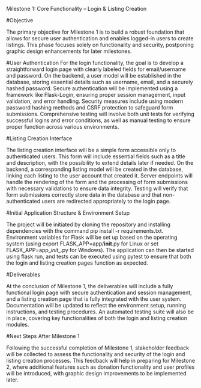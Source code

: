 Milestone 1: Core Functionality – Login & Listing Creation

#Objective

The primary objective for Milestone 1 is to build a robust foundation that allows for secure user authentication and enables logged-in users to create listings. This phase focuses solely on functionality and security, postponing graphic design enhancements for later milestones.

#User Authentication
For the login functionality, the goal is to develop a straightforward login page with clearly labeled fields for email/username and password. On the backend, a user model will be established in the database, storing essential details such as username, email, and a securely hashed password. Secure authentication will be implemented using a framework like Flask-Login, ensuring proper session management, input validation, and error handling. Security measures include using modern password hashing methods and CSRF protection to safeguard form submissions. Comprehensive testing will involve both unit tests for verifying successful logins and error conditions, as well as manual testing to ensure proper function across various environments.

#Listing Creation Interface

The listing creation interface will be a simple form accessible only to authenticated users. This form will include essential fields such as a title and description, with the possibility to extend details later if needed. On the backend, a corresponding listing model will be created in the database, linking each listing to the user account that created it. Server endpoints will handle the rendering of the form and the processing of form submissions with necessary validations to ensure data integrity. Testing will verify that form submissions correctly store data in the database and that non-authenticated users are redirected appropriately to the login page.

#Initial Application Structure & Environment Setup

The project will be initiated by cloning the repository and installing dependencies with the command pip install -r requirements.txt. Environment variables for Flask will be set up based on the operating system (using export FLASK_APP=app/__init__.py for Linux or set FLASK_APP=app\__init__.py for Windows). The application can then be started using flask run, and tests can be executed using pytest to ensure that both the login and listing creation pages function as expected.

#Deliverables

At the conclusion of Milestone 1, the deliverables will include a fully functional login page with secure authentication and session management, and a listing creation page that is fully integrated with the user system. Documentation will be updated to reflect the environment setup, running instructions, and testing procedures. An automated testing suite will also be in place, covering key functionalities of both the login and listing creation modules.

#Next Steps After Milestone 1

Following the successful completion of Milestone 1, stakeholder feedback will be collected to assess the functionality and security of the login and listing creation processes. This feedback will help in preparing for Milestone 2, where additional features such as donation functionality and user profiles will be introduced, with graphic design improvements to be implemented later.

